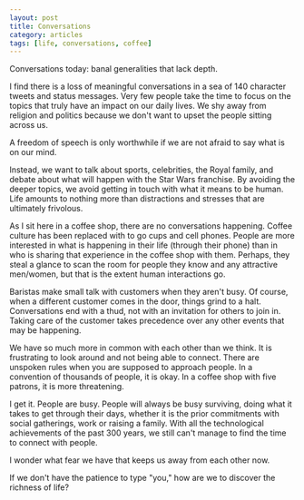 ```yaml
---
layout: post
title: Conversations
category: articles
tags: [life, conversations, coffee]
---
```


Conversations today: banal generalities that lack depth. 

I find there is a loss of meaningful conversations in a sea of 140 character tweets and status messages. Very few people take the time to focus on the topics that truly have an impact on our daily lives. We shy away from religion and politics because we don't want to upset the people sitting across us. 

A freedom of speech is only worthwhile if we are not afraid to say what is on our mind. 

Instead, we want to talk about sports, celebrities, the Royal family, and debate about what will happen with the Star Wars franchise. By avoiding the deeper topics, we avoid getting in touch with what it means to be human. Life amounts to nothing more than distractions and stresses that are ultimately frivolous. 

As I sit here in a coffee shop, there are no conversations happening.  Coffee culture has been replaced with to go cups and cell phones. People are more interested in what is happening in their life (through their phone) than in who is sharing that experience in the coffee shop with them. Perhaps, they steal a glance to scan the room for people they know and any attractive men/women, but that is the extent human interactions go. 

Baristas make small talk with customers when they aren't busy. Of course, when a different customer comes in the door, things grind to a halt. Conversations end with a thud, not with an invitation for others to join in. Taking care of the customer takes precedence over any other events that may be happening. 

We have so much more in common with each other than we think. It is frustrating to look around and not being able to connect. There are unspoken rules when you are supposed to approach people. In a convention of thousands of people, it is okay. In a coffee shop with five patrons, it is more threatening. 

I get it. People are busy. People will always be busy surviving, doing what it takes to get through their days, whether it is the prior commitments with social gatherings, work or raising a family. With all the technological achievements of the past 300 years, we still can't manage to find the time to connect with people. 

I wonder what fear we have that keeps us away from each other now. 

If we don't have the patience to type "you," how are we to discover the richness of life?